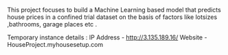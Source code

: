 This project focuses to build a Machine Learning based model that predicts house prices in a confined trial dataset on the basis of factors like lotsizes ,bathrooms, garage places etc .

Temporary instance details : IP Address - http://3.135.189.16/ Website - HouseProject.myhousesetup.com
